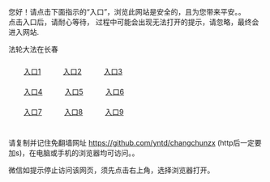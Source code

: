 您好！请点击下面指示的“入口”，浏览此网站是安全的，且为您带来平安。。 <br/>
点击入口后，请耐心等待， 过程中可能会出现无法打开的提示，请忽略，最终会进入网站. </br>

法轮大法在长春<br/>
<div style="padding:10px"><a style="margin:20px" target="_blank" href="https://dwa15q78uwu6f.cloudfront.net/2Qpsp?hwztjiou" id="ccLink1" rel="nofollow">入口1</a> <a target="_blank" style="margin:20px" href="https://d2cfinr66gq57c.cloudfront.net/2Qpsp?wudpsksr" id="ccLink2" rel="nofollow">入口2</a> <a style="margin:20px" target="_blank" href="https://d34c5qxagwm4r3.cloudfront.net/2Qpsp?avkps" id="ccLink3" rel="nofollow">入口3</a></div>

<div style="padding:10px" ><a style="margin:20px" target="_blank" href="https://dwa15q78uwu6f.cloudfront.net/2Qpsp?hwztjiou" id="ccLink4" rel="nofollow">入口4</a> <a style="margin:20px" href="https://d2cfinr66gq57c.cloudfront.net/2Qpsp?wudpsksr" target="_blank" id="ccLink5" rel="nofollow">入口5</a> <a style="margin:20px" href="https://d34c5qxagwm4r3.cloudfront.net/2Qpsp?avkps" target="_blank" id="ccLink6" rel="nofollow">入口6</a></div>

<div style="padding:10px"><a style="margin:20px" target="_blank" href="https://dwa15q78uwu6f.cloudfront.net/2Qpsp?hwztjiou" id="ccLink7" rel="nofollow">入口7</a> <a style="margin:20px" href="https://d2cfinr66gq57c.cloudfront.net/2Qpsp?wudpsksr" target="_blank" id="ccLink8" rel="nofollow">入口8</a> <a style="margin:20px" target="_blank" href="https://d34c5qxagwm4r3.cloudfront.net/2Qpsp?avkps" id="ccLink9" rel="nofollow">入口9</a></div>

<br/>



请复制并记住免翻墙网址 https://github.com/yntd/changchunzx (http后一定要加s)，在电脑或手机的浏览器均可访问。。<br/>

微信如提示停止访问该网页，须先点击右上角，选择浏览器打开。
